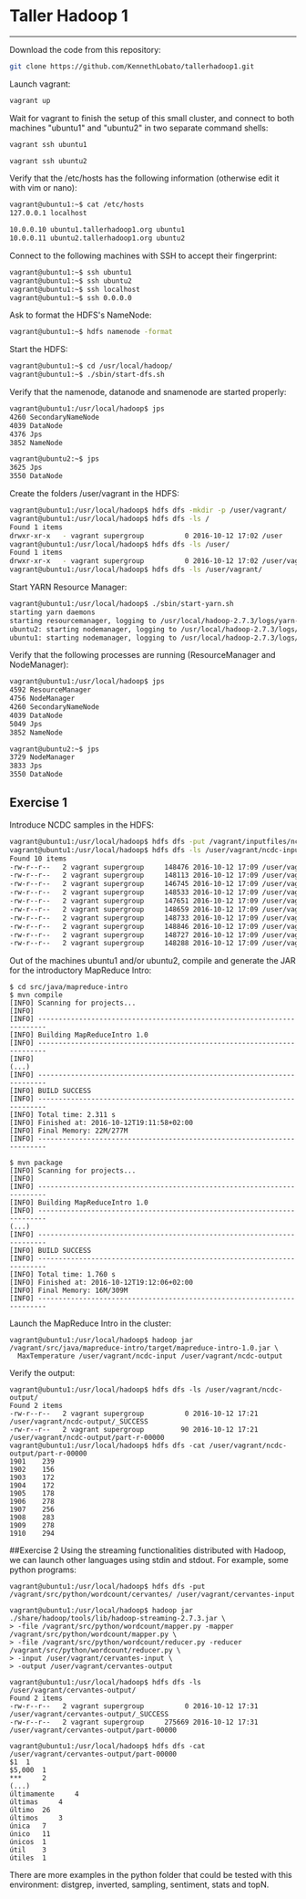 # Taller Hadoop 1
***

Download the code from this repository:
```Bash
git clone https://github.com/KennethLobato/tallerhadoop1.git
```

Launch vagrant:
```Bash
vagrant up
```

Wait for vagrant to finish the setup of this small cluster, and connect to both machines "ubuntu1" and "ubuntu2" in two separate command shells:
```Bash
vagrant ssh ubuntu1
```
```Bash
vagrant ssh ubuntu2
```

Verify that the /etc/hosts has the following information (otherwise edit it with vim or nano):
```Bash
vagrant@ubuntu1:~$ cat /etc/hosts
127.0.0.1 localhost

10.0.0.10 ubuntu1.tallerhadoop1.org ubuntu1
10.0.0.11 ubuntu2.tallerhadoop1.org ubuntu2
```

Connect to the following machines with SSH to accept their fingerprint:
```Bash
vagrant@ubuntu1:~$ ssh ubuntu1
vagrant@ubuntu1:~$ ssh ubuntu2
vagrant@ubuntu1:~$ ssh localhost
vagrant@ubuntu1:~$ ssh 0.0.0.0
```

Ask to format the HDFS's NameNode:
```Bash
vagrant@ubuntu1:~$ hdfs namenode -format
```

Start the HDFS:
```Bash
vagrant@ubuntu1:~$ cd /usr/local/hadoop/
vagrant@ubuntu1:~$ ./sbin/start-dfs.sh
```
Verify that the namenode, datanode and snamenode are started properly:
```Bash
vagrant@ubuntu1:/usr/local/hadoop$ jps
4260 SecondaryNameNode
4039 DataNode
4376 Jps
3852 NameNode
```

```Bash
vagrant@ubuntu2:~$ jps
3625 Jps
3550 DataNode
```

Create the folders /user/vagrant in the HDFS:
```Bash
vagrant@ubuntu1:/usr/local/hadoop$ hdfs dfs -mkdir -p /user/vagrant/
vagrant@ubuntu1:/usr/local/hadoop$ hdfs dfs -ls /
Found 1 items
drwxr-xr-x   - vagrant supergroup          0 2016-10-12 17:02 /user
vagrant@ubuntu1:/usr/local/hadoop$ hdfs dfs -ls /user/
Found 1 items
drwxr-xr-x   - vagrant supergroup          0 2016-10-12 17:02 /user/vagrant
vagrant@ubuntu1:/usr/local/hadoop$ hdfs dfs -ls /user/vagrant/
```

Start YARN Resource Manager:
```Bash
vagrant@ubuntu1:/usr/local/hadoop$ ./sbin/start-yarn.sh
starting yarn daemons
starting resourcemanager, logging to /usr/local/hadoop-2.7.3/logs/yarn-vagrant-resourcemanager-ubuntu1.out
ubuntu2: starting nodemanager, logging to /usr/local/hadoop-2.7.3/logs/yarn-vagrant-nodemanager-ubuntu2.out
ubuntu1: starting nodemanager, logging to /usr/local/hadoop-2.7.3/logs/yarn-vagrant-nodemanager-ubuntu1.out
```
Verify that the following processes are running (ResourceManager and NodeManager):
```Bash
vagrant@ubuntu1:/usr/local/hadoop$ jps
4592 ResourceManager
4756 NodeManager
4260 SecondaryNameNode
4039 DataNode
5049 Jps
3852 NameNode
```
```Bash
vagrant@ubuntu2:~$ jps
3729 NodeManager
3833 Jps
3550 DataNode
```

## Exercise 1
Introduce NCDC samples in the HDFS:
```Bash
vagrant@ubuntu1:/usr/local/hadoop$ hdfs dfs -put /vagrant/inputfiles/ncdc/sample/ /user/vagrant/ncdc-input
vagrant@ubuntu1:/usr/local/hadoop$ hdfs dfs -ls /user/vagrant/ncdc-input/
Found 10 items
-rw-r--r--   2 vagrant supergroup     148476 2016-10-12 17:09 /user/vagrant/ncdc-input/1901
-rw-r--r--   2 vagrant supergroup     148113 2016-10-12 17:09 /user/vagrant/ncdc-input/1902
-rw-r--r--   2 vagrant supergroup     146745 2016-10-12 17:09 /user/vagrant/ncdc-input/1903
-rw-r--r--   2 vagrant supergroup     148533 2016-10-12 17:09 /user/vagrant/ncdc-input/1904
-rw-r--r--   2 vagrant supergroup     147651 2016-10-12 17:09 /user/vagrant/ncdc-input/1905
-rw-r--r--   2 vagrant supergroup     148659 2016-10-12 17:09 /user/vagrant/ncdc-input/1906
-rw-r--r--   2 vagrant supergroup     148733 2016-10-12 17:09 /user/vagrant/ncdc-input/1907
-rw-r--r--   2 vagrant supergroup     148846 2016-10-12 17:09 /user/vagrant/ncdc-input/1908
-rw-r--r--   2 vagrant supergroup     148727 2016-10-12 17:09 /user/vagrant/ncdc-input/1909
-rw-r--r--   2 vagrant supergroup     148288 2016-10-12 17:09 /user/vagrant/ncdc-input/1910
```

Out of the machines ubuntu1 and/or ubuntu2, compile and generate the JAR for the introductory MapReduce Intro:
```
$ cd src/java/mapreduce-intro
$ mvn compile
[INFO] Scanning for projects...
[INFO]                                                                         
[INFO] ------------------------------------------------------------------------
[INFO] Building MapReduceIntro 1.0
[INFO] ------------------------------------------------------------------------
[INFO]
(...)
[INFO] ------------------------------------------------------------------------
[INFO] BUILD SUCCESS
[INFO] ------------------------------------------------------------------------
[INFO] Total time: 2.311 s
[INFO] Finished at: 2016-10-12T19:11:58+02:00
[INFO] Final Memory: 22M/277M
[INFO] ------------------------------------------------------------------------

$ mvn package
[INFO] Scanning for projects...
[INFO]                                                                         
[INFO] ------------------------------------------------------------------------
[INFO] Building MapReduceIntro 1.0
[INFO] ------------------------------------------------------------------------
(...)
[INFO] ------------------------------------------------------------------------
[INFO] BUILD SUCCESS
[INFO] ------------------------------------------------------------------------
[INFO] Total time: 1.760 s
[INFO] Finished at: 2016-10-12T19:12:06+02:00
[INFO] Final Memory: 16M/309M
[INFO] ------------------------------------------------------------------------
```

Launch the MapReduce Intro in the cluster:
```
vagrant@ubuntu1:/usr/local/hadoop$ hadoop jar /vagrant/src/java/mapreduce-intro/target/mapreduce-intro-1.0.jar \
  MaxTemperature /user/vagrant/ncdc-input /user/vagrant/ncdc-output
```

Verify the output:
```
vagrant@ubuntu1:/usr/local/hadoop$ hdfs dfs -ls /user/vagrant/ncdc-output/
Found 2 items
-rw-r--r--   2 vagrant supergroup          0 2016-10-12 17:21 /user/vagrant/ncdc-output/_SUCCESS
-rw-r--r--   2 vagrant supergroup         90 2016-10-12 17:21 /user/vagrant/ncdc-output/part-r-00000
vagrant@ubuntu1:/usr/local/hadoop$ hdfs dfs -cat /user/vagrant/ncdc-output/part-r-00000
1901	239
1902	156
1903	172
1904	172
1905	178
1906	278
1907	256
1908	283
1909	278
1910	294
```

##Exercise 2
Using the streaming functionalities distributed with Hadoop, we can launch other languages using stdin and stdout. For example, some python programs:
```
vagrant@ubuntu1:/usr/local/hadoop$ hdfs dfs -put /vagrant/src/python/wordcount/cervantes/ /user/vagrant/cervantes-input

vagrant@ubuntu1:/usr/local/hadoop$ hadoop jar ./share/hadoop/tools/lib/hadoop-streaming-2.7.3.jar \
> -file /vagrant/src/python/wordcount/mapper.py -mapper /vagrant/src/python/wordcount/mapper.py \
> -file /vagrant/src/python/wordcount/reducer.py -reducer /vagrant/src/python/wordcount/reducer.py \
> -input /user/vagrant/cervantes-input \
> -output /user/vagrant/cervantes-output

vagrant@ubuntu1:/usr/local/hadoop$ hdfs dfs -ls /user/vagrant/cervantes-output/
Found 2 items
-rw-r--r--   2 vagrant supergroup          0 2016-10-12 17:31 /user/vagrant/cervantes-output/_SUCCESS
-rw-r--r--   2 vagrant supergroup     275669 2016-10-12 17:31 /user/vagrant/cervantes-output/part-00000

vagrant@ubuntu1:/usr/local/hadoop$ hdfs dfs -cat /user/vagrant/cervantes-output/part-00000
$1 	1
$5,000 	1
*** 	2
(...)
últimamente 	4
últimas 	4
último 	26
últimos 	3
única 	7
único 	11
únicos 	1
útil 	3
útiles 	1
```
There are more examples in the python folder that could be tested with this environment: distgrep, inverted, sampling, sentiment, stats and topN.

